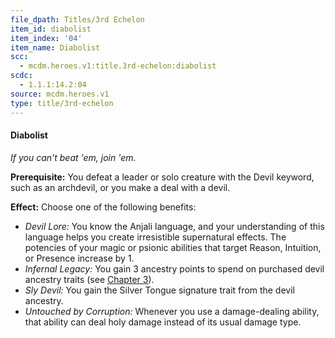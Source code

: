 ```yaml
---
file_dpath: Titles/3rd Echelon
item_id: diabolist
item_index: '04'
item_name: Diabolist
scc:
  - mcdm.heroes.v1:title.3rd-echelon:diabolist
scdc:
  - 1.1.1:14.2:04
source: mcdm.heroes.v1
type: title/3rd-echelon
---
```


#### Diabolist

*If you can't beat 'em, join 'em.*

**Prerequisite:** You defeat a leader or solo creature with the Devil keyword, such as an archdevil, or you make a deal with a devil.

**Effect:** Choose one of the following benefits:

- *Devil Lore:* You know the Anjali language, and your understanding of this language helps you create irresistible supernatural effects. The potencies of your magic or psionic abilities that target Reason, Intuition, or Presence increase by 1.
- *Infernal Legacy:* You gain 3 ancestry points to spend on purchased devil ancestry traits (see [Chapter 3](#page-35-0)).
- *Sly Devil:* You gain the Silver Tongue signature trait from the devil ancestry.
- *Untouched by Corruption:* Whenever you use a damage-dealing ability, that ability can deal holy damage instead of its usual damage type.
